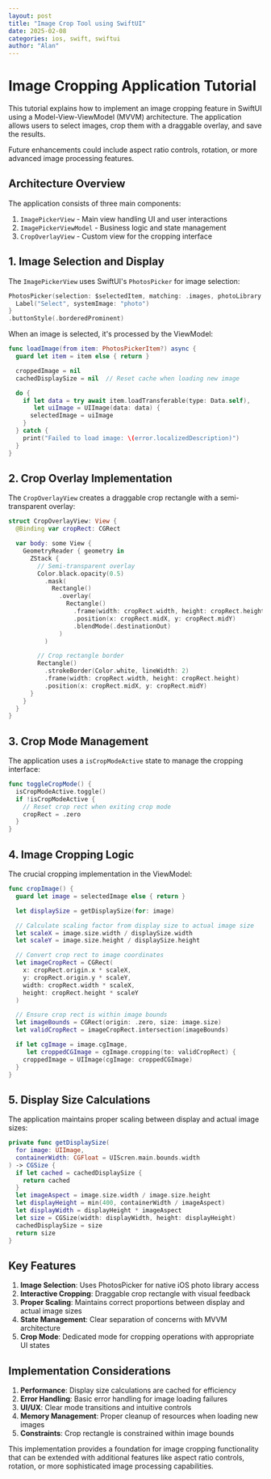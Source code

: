 ```yaml
---
layout: post
title: "Image Crop Tool using SwiftUI"
date: 2025-02-08
categories: ios, swift, swiftui
author: "Alan"
---
```


# Image Cropping Application Tutorial

This tutorial explains how to implement an image cropping feature in SwiftUI using a Model-View-ViewModel (MVVM) architecture. The application allows users to select images, crop them with a draggable overlay, and save the results.

Future enhancements could include aspect ratio controls, rotation, or more advanced image processing features.

## Architecture Overview

The application consists of three main components:

1. `ImagePickerView` - Main view handling UI and user interactions
2. `ImagePickerViewModel` - Business logic and state management
3. `CropOverlayView` - Custom view for the cropping interface

## 1. Image Selection and Display

The `ImagePickerView` uses SwiftUI's `PhotosPicker` for image selection:

```swift
PhotosPicker(selection: $selectedItem, matching: .images, photoLibrary: .shared()) {
  Label("Select", systemImage: "photo")
}
.buttonStyle(.borderedProminent)
```

When an image is selected, it's processed by the ViewModel:

```swift
func loadImage(from item: PhotosPickerItem?) async {
  guard let item = item else { return }

  croppedImage = nil
  cachedDisplaySize = nil  // Reset cache when loading new image

  do {
    if let data = try await item.loadTransferable(type: Data.self),
       let uiImage = UIImage(data: data) {
      selectedImage = uiImage
    }
  } catch {
    print("Failed to load image: \(error.localizedDescription)")
  }
}
```

## 2. Crop Overlay Implementation

The `CropOverlayView` creates a draggable crop rectangle with a semi-transparent overlay:

```swift
struct CropOverlayView: View {
  @Binding var cropRect: CGRect

  var body: some View {
    GeometryReader { geometry in
      ZStack {
        // Semi-transparent overlay
        Color.black.opacity(0.5)
          .mask(
            Rectangle()
              .overlay(
                Rectangle()
                  .frame(width: cropRect.width, height: cropRect.height)
                  .position(x: cropRect.midX, y: cropRect.midY)
                  .blendMode(.destinationOut)
              )
          )

        // Crop rectangle border
        Rectangle()
          .strokeBorder(Color.white, lineWidth: 2)
          .frame(width: cropRect.width, height: cropRect.height)
          .position(x: cropRect.midX, y: cropRect.midY)
      }
    }
  }
}
```

## 3. Crop Mode Management

The application uses a `isCropModeActive` state to manage the cropping interface:

```swift
func toggleCropMode() {
  isCropModeActive.toggle()
  if !isCropModeActive {
    // Reset crop rect when exiting crop mode
    cropRect = .zero
  }
}
```

## 4. Image Cropping Logic

The crucial cropping implementation in the ViewModel:

```swift
func cropImage() {
  guard let image = selectedImage else { return }

  let displaySize = getDisplaySize(for: image)

  // Calculate scaling factor from display size to actual image size
  let scaleX = image.size.width / displaySize.width
  let scaleY = image.size.height / displaySize.height

  // Convert crop rect to image coordinates
  let imageCropRect = CGRect(
    x: cropRect.origin.x * scaleX,
    y: cropRect.origin.y * scaleY,
    width: cropRect.width * scaleX,
    height: cropRect.height * scaleY
  )

  // Ensure crop rect is within image bounds
  let imageBounds = CGRect(origin: .zero, size: image.size)
  let validCropRect = imageCropRect.intersection(imageBounds)

  if let cgImage = image.cgImage,
     let croppedCGImage = cgImage.cropping(to: validCropRect) {
    croppedImage = UIImage(cgImage: croppedCGImage)
  }
}
```

## 5. Display Size Calculations

The application maintains proper scaling between display and actual image sizes:

```swift
private func getDisplaySize(
  for image: UIImage,
  containerWidth: CGFloat = UIScren.main.bounds.width
) -> CGSize {
  if let cached = cachedDisplaySize {
    return cached
  }
  let imageAspect = image.size.width / image.size.height
  let displayHeight = min(400, containerWidth / imageAspect)
  let displayWidth = displayHeight * imageAspect
  let size = CGSize(width: displayWidth, height: displayHeight)
  cachedDisplaySize = size
  return size
}
```

## Key Features

1. **Image Selection**: Uses PhotosPicker for native iOS photo library access
2. **Interactive Cropping**: Draggable crop rectangle with visual feedback
3. **Proper Scaling**: Maintains correct proportions between display and actual image sizes
4. **State Management**: Clear separation of concerns with MVVM architecture
5. **Crop Mode**: Dedicated mode for cropping operations with appropriate UI states

## Implementation Considerations

1. **Performance**: Display size calculations are cached for efficiency
2. **Error Handling**: Basic error handling for image loading failures
3. **UI/UX**: Clear mode transitions and intuitive controls
4. **Memory Management**: Proper cleanup of resources when loading new images
5. **Constraints**: Crop rectangle is constrained within image bounds

This implementation provides a foundation for image cropping functionality that can be extended with additional features like aspect ratio controls, rotation, or more sophisticated image processing capabilities.
